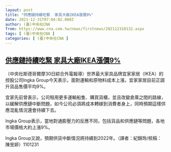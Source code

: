 ```yaml
---
layout: post
title: "供應鏈持續吃緊  家具大廠IKEA漲價9%"
date: 2021-12-31T07:04:02.000Z
author: (臺)中央社CNA
from: https://www.cna.com.tw/news/firstnews/202112310132.aspx
tags: [ (臺)中央社CNA ]
categories: [ (臺)中央社CNA ]
---
```

<!--1640934242000-->
[供應鏈持續吃緊  家具大廠IKEA漲價9%](https://www.cna.com.tw/news/firstnews/202112310132.aspx)
------

<div>
<div></div><div><p>（中央社斯德哥爾摩30日綜合外電報導）世界最大家具品牌宜家家居（IKEA）的控股公司Ingka Group今天表示，面對運輸和原物料成本上漲，宜家家居目前正調升貨品售價平均9%。</p><p>宜家先前曾表示，公司租用更多運輸船隻、購買貨櫃，並且改變倉庫之間的路線，以緩解供應鏈中斷問題，如今公司必須將成本轉嫁到消費者身上，同時預期這樣供應混亂情況還會持續下去。</p><p>Ingka Group表示，當地對通膨壓力的反應不同，包括貨品和供應鏈等問題，各地市場價格大約上漲9%。</p><p>Ingka Group又說，預期供貨中斷情況將持續到2022年。（譯者：紀錦玲/核稿：陳昱婷）1101231</p></div>
</div>

